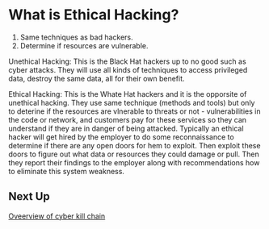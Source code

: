 # What is Ethical Hacking?

1. Same techniques as bad hackers.
2. Determine if resources are vulnerable.

Unethical Hacking:
This is the Black Hat hackers up to no good such as cyber attacks. They will use all kinds of techniques to access privileged data, destroy the same data, all for their own benefit.

Ethical Hacking:
This is the Whate Hat hackers and it is the opporsite of unethical hacking. They use same technique (methods and tools) but only to deterine if the resources are vlnerable to threats or not - vulnerabilities in the code or network, and customers pay for these services so they can understand if they are in danger of being attacked. Typically an ethical hacker will get hired by the employer to do some reconnaissance to determine if there are any open doors for hem to exploit. Then exploit these doors to figure out what data or resources they could damage or pull. Then they report their findings to the employer along with recommendations how to eliminate this system weakness.

## Next Up

[Oveerview of cyber kill chain](https://www.linkedin.com/learning/foundational-javascript-security/overview-of-cyber-kill-chain?autoSkip=true&resume=false&u=93622354)
